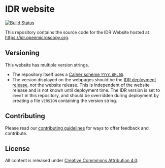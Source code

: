 # IDR website

[![Build Status](https://travis-ci.org/IDR/idr.openmicroscopy.org.svg?branch=master)](https://travis-ci.org/IDR/idr.openmicroscopy.org)

This repository contains the source code for the IDR Website hosted at
https://idr.openmicroscopy.org.

## Versioning

This website has multiple version strings.
- The repository itself uses a [CalVer scheme `YYYY.0M.0D`](https://calver.org/#youtube-dl).
- The version displayed on the webpages should be the [IDR deployment release](https://github.com/IDR/deployment/), *not* the website release.
  This is independent of the website release and is not known until deployment time.
  The IDR version is set to `devel` in this repository, and should be overridden during deployment by creating a file `VERSION` containing the version string.


## Contributing

Please read our [contributing guidelines](/CONTRIBUTING.md) for ways to offer
feedback and contribute.

## License

All content is released under 
[Creative Commmons Attribution 4.0](https://creativecommons.org/licenses/by/4.0/).
